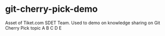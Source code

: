 # git-cherry-pick-demo
Asset of Tiket.com SDET Team. Used to demo on knowledge sharing on Git Cherry Pick topic
A
B
C
D
E


